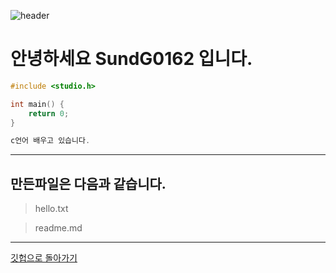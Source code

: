 ![header](https://capsule-render.vercel.app/api?type=Waving&color=4e63d6&height=200&section=header&text=GGM_SundG0162&fontSize=50&animation=fadeIn&fontColor=DDDDDD)


# **안녕하세요 SundG0162 입니다.**

```c
#include <studio.h>

int main() {
    return 0;
}

c언어 배우고 있습니다.
```

<hr>

## 만든파일은 다음과 같습니다.

>hello.txt

>readme.md



<hr>


[깃헙으로 돌아가기](https://github.com/ "Github")

